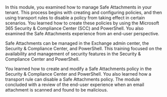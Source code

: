 In this module, you examined how to manage Safe Attachments in your tenant. This process begins with creating and configuring policies, and then using transport rules to disable a policy from taking effect in certain scenarios. You learned how to create these policies by using the Microsoft 365 Security &amp; Compliance Center (SCC) and PowerShell. You also examined the Safe Attachments experience from an end-user perspective.<br>

Safe Attachments can be managed in the Exchange admin center, the Security &amp; Compliance Center, and PowerShell. This training focused on the availability and management of security features in the Security &amp; Compliance Center and PowerShell.

You learned how to create and modify a Safe Attachments policy in the Security &amp; Compliance Center and PowerShell. You also learned how a transport rule can disable a Safe Attachments policy. The module concluded with a review of the end-user experience when an email attachment is scanned and found to be malicious.
